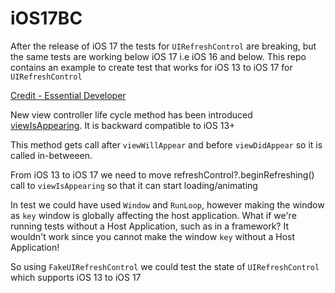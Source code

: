 # iOS17BC
After the release of iOS 17 the tests for `UIRefreshControl` are breaking, but the same tests are working below iOS 17 i.e iOS 16 and below. This repo contains an example to create test that works for iOS 13 to iOS 17 for `UIRefreshControl`

[Credit - Essential Developer](https://www.essentialdeveloper.com/articles/fixing-ios-17-breaking-changes-uirefreshcontrol-viewisappearing-testability-ios-dev-mentoring)

New view controller life cycle method has been introduced [viewIsAppearing](https://developer.apple.com/documentation/uikit/uiviewcontroller/4195485-viewisappearing). It is backward compatible to iOS 13+

This method gets call after `viewWillAppear` and before `viewDidAppear` so it is called in-betweeen.

From iOS 13 to iOS 17 we need to move refreshControl?.beginRefreshing() call to `viewIsAppearing` so that it can start loading/animating

In test we could have used `Window` and `RunLoop`, however making the window as `key` window is globally affecting the host application. What if we're running tests without a Host Application, such as in a framework? It wouldn't work since you cannot make the window `key` without a Host Application!

So using `FakeUIRefreshControl` we could test the state of `UIRefreshControl` which supports iOS 13 to iOS 17
